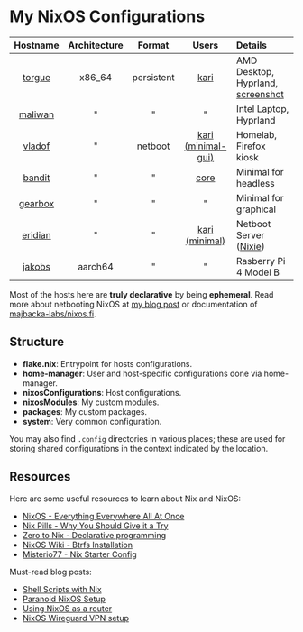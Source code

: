 # My NixOS Configurations

| Hostname | Architecture | Format       | Users | Details
| :-:       |  :-:    | :-:          | :-:   | :-
[torgue](nixosConfigurations/torgue/default.nix)   | x86_64  | persistent | [kari](home-manager/users/kari/default.nix)               | AMD Desktop, Hyprland, [screenshot](https://raw.githubusercontent.com/tupakkatapa/nix-config/main/nixosConfigurations/torgue/screenshot.png)
[maliwan](nixosConfigurations/maliwan/default.nix) | "       | "          | "                                                         | Intel Laptop, Hyprland
[vladof](nixosConfigurations/vladof/default.nix)   | "       | netboot    | [kari (minimal-gui)](home-manager/users/kari/minimal.nix) | Homelab, Firefox kiosk
[bandit](nixosConfigurations/bandit/default.nix)   | "       | "          | [core](home-manager/users/core/default.nix)               | Minimal for headless
[gearbox](nixosConfigurations/eridian/default.nix) | "       | "          | "                                                         | Minimal for graphical
[eridian](nixosConfigurations/eridian/default.nix) | "       | "          | [kari (minimal)](home-manager/users/kari/minimal.nix)     | Netboot Server ([Nixie](https://github.com/majbacka-labs/nixos.fi))
[jakobs](nixosConfigurations/jakobs/default.nix)   | aarch64 | "          | "                                                         | Rasberry Pi 4 Model B

Most of the hosts here are **truly declarative** by being **ephemeral**. Read more about netbooting NixOS at [my blog post](https://blog.coditon.com/content/posts/Netbooting%20NixOS.md) or documentation of [majbacka-labs/nixos.fi](https://github.com/majbacka-labs/nixos.fi).

## Structure

- **flake.nix**: Entrypoint for hosts configurations.
- **home-manager**: User and host-specific configurations done via home-manager.
- **nixosConfigurations**: Host configurations.
- **nixosModules**: My custom modules.
- **packages**: My custom packages.
- **system**: Very common configuration.

You may also find `.config` directories in various places; these are used for storing shared configurations in the context indicated by the location.

## Resources

Here are some useful resources to learn about Nix and NixOS:

- [NixOS - Everything Everywhere All At Once](https://www.youtube.com/watch?v=CwfKlX3rA6E)
- [Nix Pills - Why You Should Give it a Try](https://nixos.org/guides/nix-pills/why-you-should-give-it-a-try.html)
- [Zero to Nix - Declarative programming](https://zero-to-nix.com/concepts/declarative)
- [NixOS Wiki - Btrfs Installation](https://nixos.wiki/wiki/Btrfs)
- [Misterio77 - Nix Starter Config](https://github.com/Misterio77/nix-starter-configs)

Must-read blog posts:

- [Shell Scripts with Nix](https://ertt.ca/nix/shell-scripts/)
- [Paranoid NixOS Setup](https://xeiaso.net/blog/paranoid-nixos-2021-07-18/)
- [Using NixOS as a router](https://francis.begyn.be/blog/nixos-home-router)
- [NixOS Wireguard VPN setup](https://alberand.com/nixos-wireguard-vpn.html)

